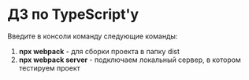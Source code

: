# ДЗ по TypeScript'у

Введите в консоли команду следующие команды:

1. **npx webpack** - для сборки проекта в папку dist
2. **npx webpack server** - подключаем локальный сервер, в котором тестируем проект
